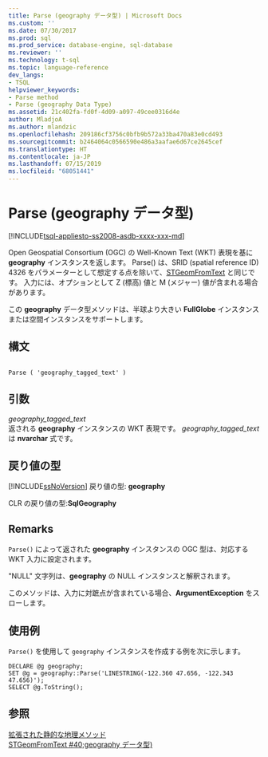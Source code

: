 ```yaml
---
title: Parse (geography データ型) | Microsoft Docs
ms.custom: ''
ms.date: 07/30/2017
ms.prod: sql
ms.prod_service: database-engine, sql-database
ms.reviewer: ''
ms.technology: t-sql
ms.topic: language-reference
dev_langs:
- TSQL
helpviewer_keywords:
- Parse method
- Parse (geography Data Type)
ms.assetid: 21c402fa-fd0f-4d09-a097-49cee0316d4e
author: MladjoA
ms.author: mlandzic
ms.openlocfilehash: 209186cf3756c0bfb9b572a33ba470a83e0cd493
ms.sourcegitcommit: b2464064c0566590e486a3aafae6d67ce2645cef
ms.translationtype: HT
ms.contentlocale: ja-JP
ms.lasthandoff: 07/15/2019
ms.locfileid: "68051441"
---
```

# <a name="parse-geography-data-type"></a>Parse (geography データ型)
[!INCLUDE[tsql-appliesto-ss2008-asdb-xxxx-xxx-md](../../includes/tsql-appliesto-ss2008-asdb-xxxx-xxx-md.md)]

Open Geospatial Consortium (OGC) の Well-Known Text (WKT) 表現を基に **geography** インスタンスを返します。 Parse() は、SRID (spatial reference ID) 4326 をパラメーターとして想定する点を除いて、[STGeomFromText](../../t-sql/spatial-geography/stgeomfromtext-geography-data-type.md) と同じです。 入力には、オプションとして Z (標高) 値と M (メジャー) 値が含まれる場合があります。
  
この **geography** データ型メソッドは、半球より大きい **FullGlobe** インスタンスまたは空間インスタンスをサポートします。
  
## <a name="syntax"></a>構文  
  
```  
  
Parse ( 'geography_tagged_text' )  
```  
  
## <a name="arguments"></a>引数  
 *geography_tagged_text*  
 返される **geography** インスタンスの WKT 表現です。 *geography_tagged_text* は **nvarchar** 式です。  
  
## <a name="return-types"></a>戻り値の型  
 [!INCLUDE[ssNoVersion](../../includes/ssnoversion-md.md)] 戻り値の型: **geography**  
  
 CLR の戻り値の型:**SqlGeography**  
  
## <a name="remarks"></a>Remarks  
 `Parse()` によって返された **geography** インスタンスの OGC 型は、対応する WKT 入力に設定されます。  
  
 "NULL" 文字列は、**geography** の NULL インスタンスと解釈されます。  
  
 このメソッドは、入力に対蹠点が含まれている場合、**ArgumentException** をスローします。  
  
## <a name="examples"></a>使用例  
 `Parse()` を使用して `geography` インスタンスを作成する例を次に示します。  
  
```  
DECLARE @g geography;   
SET @g = geography::Parse('LINESTRING(-122.360 47.656, -122.343 47.656)');  
SELECT @g.ToString();  
```  
  
## <a name="see-also"></a>参照  
 [拡張された静的な地理メソッド](../../t-sql/spatial-geography/extended-static-geography-methods.md)   
 [STGeomFromText #40;geography データ型&#41;](../../t-sql/spatial-geography/stgeomfromtext-geography-data-type.md)  
  
  
